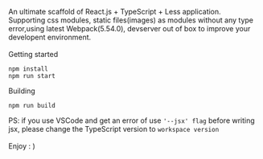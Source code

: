 An ultimate scaffold of React.js + TypeScript + Less application.
<br/>
Supporting css modules, static files(images) as modules without any type error,using latest Webpack(5.54.0), devserver out of box to improve your developent environment.
<br/>
<br/>
Getting started

```
npm install
npm run start
```

Building

```
npm run build
```

PS: if you use VSCode and get an error of use ```'--jsx' flag``` before writing jsx, please change the TypeScript version to ```workspace version```
<br/>
<br/>
Enjoy : )

